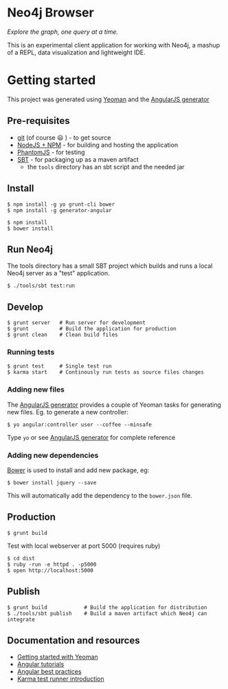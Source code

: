 Neo4j Browser
=============

*Explore the graph, one query at a time.*

This is an experimental client application for working with Neo4j, a mashup of a REPL, data visualization and lightweight IDE. 

# Getting started

This project was generated using [Yeoman](http://yeoman.io) and the [AngularJS generator](https://github.com/yeoman/generator-angular)

## Pre-requisites

* [git](https://help.github.com/articles/set-up-git) (of course :smiley: ) - to get source
* [NodeJS + NPM](http://nodejs.org/) - for building and hosting the application
* [PhantomJS](http://phantomjs.org) - for testing
* [SBT](http://www.scala-sbt.org) - for packaging up as a maven artifact
  - the `tools` directory has an sbt script and the needed jar

## Install

    $ npm install -g yo grunt-cli bower
    $ npm install -g generator-angular

    $ npm install
    $ bower install

## Run Neo4j

The tools directory has a small SBT project which builds and runs a local Neo4j server
as a "test" application.

    $ ./tools/sbt test:run

## Develop

    $ grunt server   # Run server for development
    $ grunt          # Build the application for production
    $ grunt clean    # Clean build files

### Running tests

    $ grunt test     # Single test run
    $ karma start    # Continously run tests as source files changes

### Adding new files

The [AngularJS generator](https://github.com/yeoman/generator-angular) provides a couple of Yeoman tasks for generating new files. Eg. to generate a new controller:

    $ yo angular:controller user --coffee --minsafe

Type `yo` or see [AngularJS generator](https://github.com/yeoman/generator-angular) for complete reference

### Adding new dependencies

[Bower](http://bower.io) is used to install and add new package, eg:

    $ bower install jquery --save

This will automatically add the dependency to the `bower.json` file.

## Production
    $ grunt build

Test with local webserver at port 5000 (requires ruby)

    $ cd dist
    $ ruby -run -e httpd . -p5000
    $ open http://localhost:5000

## Publish

    $ grunt build            # Build the application for distribution
    $ ./tools/sbt publish    # Build a maven artifact which Neo4j can integrate


## Documentation and resources

* [Getting started with Yeoman](http://yeoman.io/gettingstarted.html)
* [Angular tutorials](http://www.egghead.io/)
* [Angular best practices](http://www.youtube.com/watch?v=ZhfUv0spHCY)
* [Karma test runner introduction](http://www.youtube.com/watch?v=MVw8N3hTfCI)
